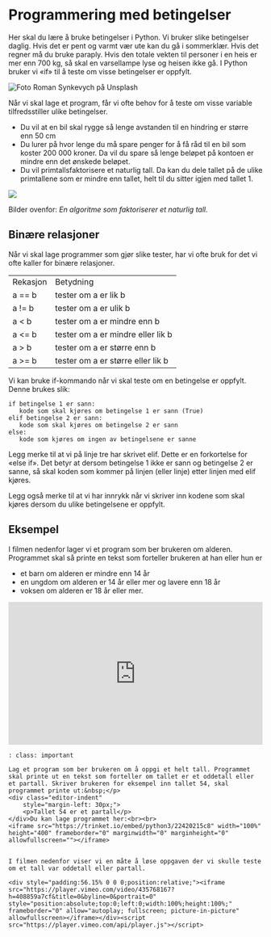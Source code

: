 # Programmering med betingelser 

Her skal du lære å bruke betingelser i Python. Vi bruker slike betingelser daglig. Hvis det er pent og varmt vær ute kan du gå i sommerklær. Hvis det regner må du bruke paraply. Hvis den totale vekten til personer i en heis er mer enn 700 kg, så skal en varsellampe lyse og heisen ikke gå. 
I Python bruker vi «if» til å teste om visse betingelser er oppfylt.

![](/bilder/roman-synkevych-vXInUOv1n84-unsplash.jpg "Foto Roman Synkevych på Unsplash")

Når vi skal lage et program, får vi ofte behov for å teste om visse variable tilfredsstiller ulike betingelser.

* Du vil at en bil skal rygge så lenge avstanden til en hindring er større enn 50 cm
* Du lurer på hvor lenge du må spare penger for å få råd til en bil som koster 200 000 kroner. Da vil du spare så lenge beløpet på kontoen er mindre enn det ønskede beløpet. 
* Du vil primtallsfaktorisere et naturlig tall. Da kan du dele tallet på de ulike primtallene som er mindre enn tallet, helt til du sitter igjen med tallet 1. 

![](bilder/faktorisering.png)

Bilder ovenfor: _En algoritme som faktoriserer et naturlig tall._

## Binære relasjoner
Når vi skal lage programmer som gjør slike tester, har vi ofte bruk for det vi ofte kaller for binære relasjoner.

| | |
|--|--|
|Rekasjon| Betydning|
|a == b| tester om a er lik b|
|a != b| tester om a er ulik b|
|a < b| tester om a er mindre enn b|
|a <= b| tester om a er mindre eller lik b|
|a > b| tester om a er større enn b|
|a >= b| tester om a er større eller lik b|

Vi kan bruke if-kommando når vi skal teste om en betingelse er oppfylt. Denne brukes slik: 

```{code}
if betingelse 1 er sann:
   kode som skal kjøres om betingelse 1 er sann (True)
elif betingelse 2 er sann: 
   kode som skal kjøres om betingelse 2 er sann 
else:
   kode som kjøres om ingen av betingelsene er sanne
```
Legg merke til at vi på linje tre har skrivet elif. Dette er en forkortelse for «else if». Det betyr at dersom betingelse 1 ikke er sann og betingelse 2 er sanne, så skal koden som kommer på linjen (eller linje) etter linjen med elif kjøres. 

Legg også merke til at vi har innrykk når vi skriver inn kodene som skal kjøres dersom du ulike betingelsene er oppfylt. 

## Eksempel

I filmen nedenfor lager vi et program som ber brukeren om alderen. Programmet skal så printe en tekst som forteller brukeren at han eller hun er

* et barn om alderen er mindre enn 14 år
* en ungdom om alderen er 14 år eller mer og lavere enn 18 år
* voksen om alderen er 18 år eller mer. 

<div style="padding:56.15% 0 0 0;position:relative;"><iframe src="https://player.vimeo.com/video/435753947?h=a59cca4d08&title=0&byline=0&portrait=0" style="position:absolute;top:0;left:0;width:100%;height:100%;" frameborder="0" allow="autoplay; fullscreen; picture-in-picture" allowfullscreen></iframe></div><script src="https://player.vimeo.com/api/player.js"></script>


```{admonition} Oppgave 1
: class: important

Lag et program som ber brukeren om å oppgi et helt tall. Programmet skal printe ut en tekst som forteller om tallet er et oddetall eller et partall. Skriver brukeren for eksempel inn tallet 54, skal programmet printe ut:&nbsp;</p>
<div class="editor-indent"
    style="margin-left: 30px;">
    <p>Tallet 54 er et partall</p>
</div>Du kan lage programmet her:<br><br>
<iframe src="https://trinket.io/embed/python3/22420215c8" width="100%" height="400" frameborder="0" marginwidth="0" marginheight="0" allowfullscreen=""></iframe>


I filmen nedenfor viser vi en måte å løse oppgaven der vi skulle teste om et tall var oddetall eller partall. 

<div style="padding:56.15% 0 0 0;position:relative;"><iframe src="https://player.vimeo.com/video/435768167?h=408859a7cf&title=0&byline=0&portrait=0" style="position:absolute;top:0;left:0;width:100%;height:100%;" frameborder="0" allow="autoplay; fullscreen; picture-in-picture" allowfullscreen></iframe></div><script src="https://player.vimeo.com/api/player.js"></script>



